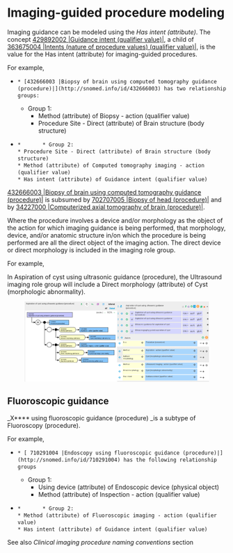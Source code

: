 # Imaging-guided procedure modeling

Imaging guidance can be modeled using the  _Has intent (attribute)_. The concept [429892002 |Guidance intent (qualifier value)|](http://snomed.info/id/429892002), a child of [363675004 |Intents (nature of procedure values) (qualifier value)|](http://snomed.info/id/363675004), is the value for the Has intent (attribute) for imaging-guided procedures. 

For example,

  *     * [432666003 |Biopsy of brain using computed tomography guidance (procedure)|](http://snomed.info/id/432666003) has two relationship groups:
      * Group 1: 
        * Method (attribute) of Biopsy - action (qualifier value)
        * Procedure Site - Direct (attribute) of Brain structure (body structure)

  *     *       * Group 2:
        * Procedure Site - Direct (attribute) of Brain structure (body structure)
        * Method (attribute) of Computed tomography imaging - action (qualifier value)
        * Has intent (attribute) of Guidance intent (qualifier value)

[432666003 |Biopsy of brain using computed tomography guidance (procedure)|](http://snomed.info/id/432666003) is subsumed by [702707005 |Biopsy of head (procedure)|](http://snomed.info/id/702707005) and by [34227000 |Computerized axial tomography of brain (procedure)|](http://snomed.info/id/34227000).

Where the procedure involves a device and/or morphology as the object of the action for which imaging guidance is being performed, that morphology, device, and/or anatomic structure in/on which the procedure is being performed are all the direct object of the imaging action. The direct device or direct morphology is included in the imaging role group.

For example,

In Aspiration of cyst using ultrasonic guidance (procedure), the Ultrasound imaging role group will include a Direct morphology (attribute) of Cyst (morphologic abnormality). 

<figure><img src="images/225055307.png" alt="" title=""></figure>

## Fluoroscopic guidance

 _X**** using fluoroscopic guidance (procedure) _is a subtype of Fluoroscopy (procedure).

For example, 

  *     * [ 710291004 |Endoscopy using fluoroscopic guidance (procedure)|](http://snomed.info/id/710291004) has the following relationship groups
      * Group 1:
        * Using device (attribute) of Endoscopic device (physical object)
        * Method (attribute) of Inspection - action (qualifier value)

  *     *       * Group 2:
        * Method (attribute) of Fluoroscopic imaging - action (qualifier value)
        * Has intent (attribute) of Guidance intent (qualifier value)

See also  _Clinical imaging procedure naming conventions_ section
